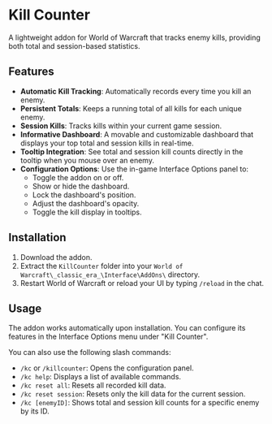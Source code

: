 # Kill Counter

A lightweight addon for World of Warcraft that tracks enemy kills, providing both total and session-based statistics.

## Features

- **Automatic Kill Tracking**: Automatically records every time you kill an enemy.
- **Persistent Totals**: Keeps a running total of all kills for each unique enemy.
- **Session Kills**: Tracks kills within your current game session.
- **Informative Dashboard**: A movable and customizable dashboard that displays your top total and session kills in real-time.
- **Tooltip Integration**: See total and session kill counts directly in the tooltip when you mouse over an enemy.
- **Configuration Options**: Use the in-game Interface Options panel to:
    - Toggle the addon on or off.
    - Show or hide the dashboard.
    - Lock the dashboard's position.
    - Adjust the dashboard's opacity.
    - Toggle the kill display in tooltips.

## Installation

1.  Download the addon.
2.  Extract the `KillCounter` folder into your `World of Warcraft\_classic_era_\Interface\AddOns\` directory.
3.  Restart World of Warcraft or reload your UI by typing `/reload` in the chat.

## Usage

The addon works automatically upon installation. You can configure its features in the Interface Options menu under "Kill Counter".

You can also use the following slash commands:

-   `/kc` or `/killcounter`: Opens the configuration panel.
-   `/kc help`: Displays a list of available commands.
-   `/kc reset all`: Resets all recorded kill data.
-   `/kc reset session`: Resets only the kill data for the current session.
-   `/kc [enemyID]`: Shows total and session kill counts for a specific enemy by its ID.
